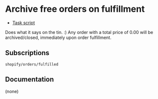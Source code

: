 # Archive free orders on fulfillment

* [Task script](./script.liquid)

Does what it says on the tin. :) Any order with a total price of 0.00 will be archived/closed, immediately upon order fulfillment.

## Subscriptions

```liquid
shopify/orders/fulfilled
```

## Documentation

(none)